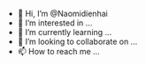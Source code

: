 - 👋 Hi, I’m @Naomidienhai
- 👀 I’m interested in ...
- 🌱 I’m currently learning ...
- 💞️ I’m looking to collaborate on ...
- 📫 How to reach me ...

<!---
Naomidienhai/Naomidienhai is a ✨ special ✨ repository because its `README.md` (this file) appears on your GitHub profile.
You can click the Preview link to take a look at your changes.
--->
